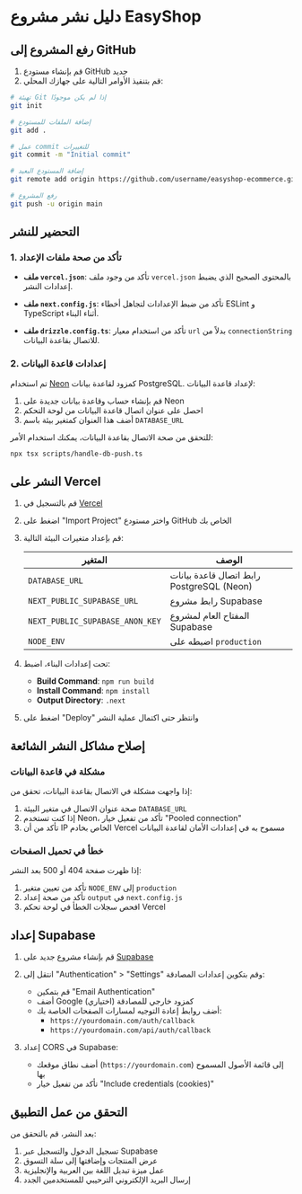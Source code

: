 # دليل نشر مشروع EasyShop

## رفع المشروع إلى GitHub

1. قم بإنشاء مستودع GitHub جديد
2. قم بتنفيذ الأوامر التالية على جهازك المحلي:

```bash
# تهيئة Git إذا لم يكن موجودًا
git init

# إضافة الملفات للمستودع
git add .

# عمل commit للتغييرات
git commit -m "Initial commit"

# إضافة المستودع البعيد
git remote add origin https://github.com/username/easyshop-ecommerce.git

# رفع المشروع
git push -u origin main
```

## التحضير للنشر

### 1. تأكد من صحة ملفات الإعداد

- **ملف `vercel.json`**:
  تأكد من وجود ملف `vercel.json` بالمحتوى الصحيح الذي يضبط إعدادات النشر.

- **ملف `next.config.js`**:
  تأكد من ضبط الإعدادات لتجاهل أخطاء ESLint و TypeScript أثناء البناء.

- **ملف `drizzle.config.ts`**:
  تأكد من استخدام معيار `url` بدلاً من `connectionString` للاتصال بقاعدة البيانات.

### 2. إعدادات قاعدة البيانات

تم استخدام [Neon](https://neon.tech) كمزود لقاعدة بيانات PostgreSQL. لإعداد قاعدة البيانات:

1. قم بإنشاء حساب وقاعدة بيانات جديدة على Neon
2. احصل على عنوان اتصال قاعدة البيانات من لوحة التحكم
3. أضف هذا العنوان كمتغير بيئة باسم `DATABASE_URL`

للتحقق من صحة الاتصال بقاعدة البيانات، يمكنك استخدام الأمر:
```bash
npx tsx scripts/handle-db-push.ts
```

## النشر على Vercel

1. قم بالتسجيل في [Vercel](https://vercel.com)
2. اضغط على "Import Project" واختر مستودع GitHub الخاص بك
3. قم بإعداد متغيرات البيئة التالية:

   | المتغير | الوصف |
   |---------|-------|
   | `DATABASE_URL` | رابط اتصال قاعدة بيانات PostgreSQL (Neon) |
   | `NEXT_PUBLIC_SUPABASE_URL` | رابط مشروع Supabase |
   | `NEXT_PUBLIC_SUPABASE_ANON_KEY` | المفتاح العام لمشروع Supabase |
   | `NODE_ENV` | اضبطه على `production` |

4. تحت إعدادات البناء، اضبط:
   - **Build Command**: `npm run build`
   - **Install Command**: `npm install`
   - **Output Directory**: `.next`

5. اضغط على "Deploy" وانتظر حتى اكتمال عملية النشر

## إصلاح مشاكل النشر الشائعة

### مشكلة في قاعدة البيانات
إذا واجهت مشكلة في الاتصال بقاعدة البيانات، تحقق من:

1. صحة عنوان الاتصال في متغير البيئة `DATABASE_URL`
2. إذا كنت تستخدم Neon، تأكد من تفعيل خيار "Pooled connection" 
3. تأكد من أن IP الخاص بخادم Vercel مسموح به في إعدادات الأمان لقاعدة البيانات

### خطأ في تحميل الصفحات
إذا ظهرت صفحة 404 أو 500 بعد النشر:

1. تأكد من تعيين متغير `NODE_ENV` إلى `production`
2. تأكد من صحة إعداد `output` في `next.config.js`
3. افحص سجلات الخطأ في لوحة تحكم Vercel

## إعداد Supabase

1. قم بإنشاء مشروع جديد على [Supabase](https://supabase.com)
2. انتقل إلى "Authentication" > "Settings" وقم بتكوين إعدادات المصادقة:
   - قم بتمكين "Email Authentication"
   - أضف Google كمزود خارجي للمصادقة (اختياري)
   - أضف روابط إعادة التوجيه لمسارات الصفحات الخاصة بك:
     - `https://yourdomain.com/auth/callback`
     - `https://yourdomain.com/api/auth/callback`

3. إعداد CORS في Supabase:
   - أضف نطاق موقعك (`https://yourdomain.com`) إلى قائمة الأصول المسموح بها
   - تأكد من تفعيل خيار "Include credentials (cookies)" 

## التحقق من عمل التطبيق

بعد النشر، قم بالتحقق من:

1. تسجيل الدخول والتسجيل عبر Supabase
2. عرض المنتجات وإضافتها إلى سلة التسوق
3. عمل ميزة تبديل اللغة بين العربية والإنجليزية
4. إرسال البريد الإلكتروني الترحيبي للمستخدمين الجدد